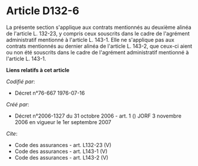 # Article D132-6

La présente section s'applique aux contrats mentionnés au deuxième alinéa de l'article L. 132-23, y compris ceux souscrits
dans le cadre de l'agrément administratif mentionné à l'article L. 143-1. Elle ne s'applique pas aux contrats mentionnés au
dernier alinéa de l'article L. 143-2, que ceux-ci aient ou non été souscrits dans le cadre de l'agrément administratif
mentionné à l'article L. 143-1.

**Liens relatifs à cet article**

_Codifié par_:

  - Décret n°76-667 1976-07-16

_Créé par_:

  - Décret n°2006-1327 du 31 octobre 2006 - art. 1 () JORF 3 novembre 2006 en vigueur le 1er septembre 2007

_Cite_:

  - Code des assurances - art. L132-23 (V)
  - Code des assurances - art. L143-1 (V)
  - Code des assurances - art. L143-2 (V)
